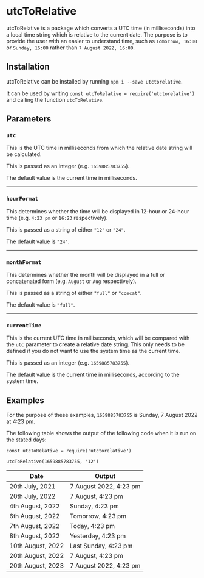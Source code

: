 # utcToRelative

utcToRelative is a package which converts a UTC time (in milliseconds) into a local time string which is relative to the current date. The purpose is to provide the user with an easier to understand time, such as `Tomorrow, 16:00` or `Sunday, 16:00` rather than `7 August 2022, 16:00`.

## Installation

utcToRelative can be installed by running `npm i --save utctorelative`.

It can be used by writing `const utcToRelative = require('utctorelative')` and calling the function `utcToRelative`.

## Parameters

### `utc`

This is the UTC time in milliseconds from which the relative date string will be calculated.

This is passed as an integer (e.g. `1659885783755`).

The default value is the current time in milliseconds.

---

### `hourFormat`

This determines whether the time will be displayed in 12-hour or 24-hour time (e.g. `4:23 pm` or `16:23` respectively).

This is passed as a string of either `"12"` or `"24"`.

The default value is `"24"`.

---

### `monthFormat`

This determines whether the month will be displayed in a full or concatenated form (e.g. `August` or `Aug` respectively).

This is passed as a string of either `"full"` or `"concat"`.

The default value is `"full"`.

---

### `currentTime`

This is the current UTC time in milliseconds, which will be compared with the `utc` parameter to create a relative date string. This only needs to be defined if you do not want to use the system time as the current time.

This is passed as an integer (e.g. `1659885783755`).

The default value is the current time in milliseconds, according to the system time.

## Examples

For the purpose of these examples, `1659885783755` is Sunday, 7 August 2022 at 4:23 pm.

The following table shows the output of the following code when it is run on the stated days:

```
const utcToRelative = require('utctorelative')

utcToRelative(1659885783755, '12')
```

| Date | Output |
| --- | --- |
| 20th July, 2021 | 7 August 2022, 4:23 pm |
| 20th July, 2022 | 7 August, 4:23 pm |
| 4th August, 2022 | Sunday, 4:23 pm |
| 6th August, 2022 | Tomorrow, 4:23 pm |
| 7th August, 2022 | Today, 4:23 pm |
| 8th August, 2022 | Yesterday, 4:23 pm |
| 10th August, 2022 | Last Sunday, 4:23 pm |
| 20th August, 2022 | 7 August, 4:23 pm |
| 20th August, 2023 | 7 August 2022, 4:23 pm |
